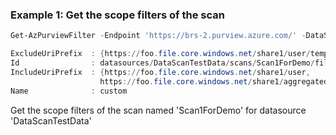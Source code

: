 ### Example 1: Get the scope filters of the scan
```powershell
Get-AzPurviewFilter -Endpoint 'https://brs-2.purview.azure.com/' -DataSourceName 'DataScanTestData' -ScanName 'Scan1ForDemo'

ExcludeUriPrefix  : {https://foo.file.core.windows.net/share1/user/temp}
Id                : datasources/DataScanTestData/scans/Scan1ForDemo/filters/custom
IncludeUriPrefix  : {https://foo.file.core.windows.net/share1/user,
                    https://foo.file.core.windows.net/share1/aggregated}
Name              : custom
```

Get the scope filters of the scan named 'Scan1ForDemo' for datasource 'DataScanTestData'

